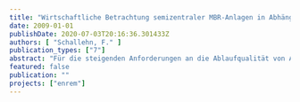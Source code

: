 ```yaml
---
title: "Wirtschaftliche Betrachtung semizentraler MBR-Anlagen in Abhängigkeit von den Reinigungszielen."
date: 2009-01-01
publishDate: 2020-07-03T20:16:36.301433Z
authors: [ "Schallehn, F." ]
publication_types: ["7"]
abstract: "Für die steigenden Anforderungen an die Ablaufqualität von Abwasserreinigungsanlagen sind Membranbelebungsanlagen (MBR-Anlagen) durch ihre hohen Reinigungsleistungen bezüglich den Nährstoffen wie Phosphor und Stickstoff sowie die Zurückhaltung von Bakterien eine geeignete Lösung. Ziel dieser Untersuchung war es, auf der Grundlage zweier in Berlin mit kommunalem Abwasser betriebenen MBR-Anlagen die Kosten semizentraler MBRAnlagen in Abhängigkeit von ihrer Größe und ihrer Reinigungsleistung zu vergleichen. Es handelt sich bei diesen Anlagen um eine Demonstrationsanlage für 130 EW und eine Pilotanlage für 50 EW, wobei sich die Technisierungsgrade und Reinigungsziele der beiden Anlagen stark unterscheiden. Ein Upscaling machte den Vergleich zwischen MBR-Anlagen mit Größen von 50 bis 5.000 EW möglich. Die Investitionskosten wurden anhand der einzelnen Anlagenteile aufgegliedert und für größere Anlagen mit Hilfe der Kapazitätsmethode abgeschätzt. In die Betrachtung der Betriebskosten gingen Personal-, Schlammentsorgungs-, Energie- und Chemikalienkosten sowie die Kosten für Wartung und Instandhaltung und die Abwasserabgabe ein. Aus den ermittelten Investitions- und Betriebskosten wurden mit einer dynamischen Kostenvergleichsrechnung die durchschnittlichen Jahreskosten berechnet. Um die Reinigungsleistung zu bewerten, wurde eine Einteilung in Reinigungsklassen mit unterschiedlichen Eliminationsraten für den chemischen Sauerstoffbedarf, Stickstoff und Phosphor vorgenommen, in die die MBR-Anlagen eingeordnet wurden. Die Untersuchung ergab, dass die vergleichsweise hohen spezifischen Kosten der betriebenen Anlagen mit zunehmender Anlagengröße stark abfallen. Sie sinken bei einer Anlagengröße von 1.000 EW auf ca. 2 €/m³. Die Erreichung einer hohen Ablaufgüte kann durch unterschiedliche Technologien erzielt werden. Es ist dafür bei den untersuchten MBR-Anlagen ein hoher Chemikalienaufwand oder ein hoher Energieaufwand nötig."
featured: false
publication: ""
projects: ["enrem"]
---
```



